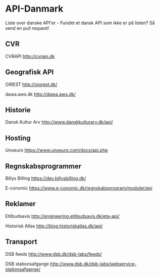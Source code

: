 # API-Danmark
Liste over danske API'er - Fundet et dansk API som ikke er på listen? Så send en pull request! 

## CVR
CVRAPI
http://cvrapi.dk

## Geografisk API
OIREST
http://oiorest.dk/

dawa.aws.dk
http://dawa.aws.dk/

## Historie
Dansk Kultur Arv
http://www.danskkulturarv.dk/api/

## Hosting
Unoeuro
https://www.unoeuro.com/docs/api.php

## Regnskabsprogrammer

Billys Billing
https://dev.billysbilling.dk/

E-conomic
https://www.e-conomic.dk/regnskabsprogram/moduler/api



## Reklamer

Etilbudsavis
http://engineering.etilbudsavis.dk/eta-api/

Historisk Atlas 
http://blog.historiskatlas.dk/api/

## Transport

DSB feeds
http://www.dsb.dk/dsb-labs/feeds/

DSB stationsafgange
http://www.dsb.dk/dsb-labs/webservice-stationsafgange/




